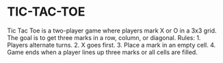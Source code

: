 # TIC-TAC-TOE
Tic Tac Toe is a two-player game where players mark X or O in a 3x3 grid. The goal is to get three marks in a row, column, or diagonal. Rules: 1. Players alternate turns. 2. X goes first. 3. Place a mark in an empty cell. 4. Game ends when a player lines up three marks or all cells are filled.
